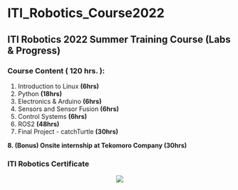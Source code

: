 # ITI_Robotics_Course2022
## ITI Robotics 2022 Summer Training Course (Labs & Progress)

### Course Content ( 120 hrs. ):
1. Introduction to Linux **(6hrs)**
2. Python **(18hrs)**
3. Electronics & Arduino **(6hrs)**
4. Sensors and Sensor Fusion **(6hrs)**
5. Control Systems **(6hrs)**
6. ROS2 **(48hrs)**
7. Final Project - catchTurtle **(30hrs)**


**8. (Bonus) Onsite internship at Tekomoro Company (30hrs)**

### ITI Robotics Certificate
<p align="center">
<img src="https://github.com/H3EsAwY/ITI_Robotics_Course2022/assets/75787889/342f5faf-6766-4675-bae3-fa8aea2326b0">
</p>



